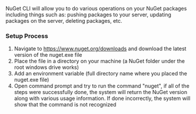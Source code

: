 NuGet CLI will allow you to do various operations on your NuGet packages including things such as: pushing packages to your server, updating packages on the server, deleting packages, etc.

### Setup Process
1. Navigate to https://www.nuget.org/downloads and download the latest version of the nuget.exe file
2. Place the file in a directory on your machine (a NuGet folder under the root windows drive works)
3. Add an environment variable (full directory name where you placed the nuget.exe file)
4. Open command prompt and try to run the command "nuget", if all of the steps were successfully done, the system will return the NuGet version along with various usage information. If done incorrectly, the system will show that the command is not recognized
